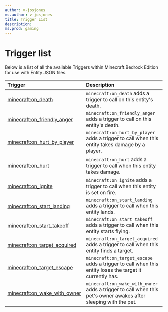 ```yaml
---
author: v-josjones
ms.author: v-josjones
title: Trigger List
description: 
ms.prod: gaming
---
```


# Trigger list

Below is a list of all the available Triggers within Minecraft:Bedrock Edition for use with Entity JSON files.

|Trigger |Description|
|:------|:----------|
|[minecraft:on_death](EntityTriggers/minecraftTrigger_on_death.md) |`minecraft:on_death` adds a trigger to call on this entity's death. |
|[minecraft:on_friendly_anger](EntityTriggers/minecraftTrigger_on_friendly_anger.md) |`minecraft:on_friendly_anger` adds a trigger to call on this entity's death. |
|[minecraft:on_hurt_by_player](EntityTriggers/minecraftTrigger_on_hurt_by_player.md) |`minecraft:on_hurt_by_player` adds a trigger to call when this entity takes damage by a player.|
|[minecraft:on_hurt](EntityTriggers/minecraftTrigger_on_hurt.md) |`minecraft:on_hurt` adds a trigger to call when this entity takes damage.|
|[minecraft:on_ignite](EntityTriggers/minecraftTrigger_on_ignite.md) |`minecraft:on_ignite` adds a trigger to call when this entity is set on fire. |
|[minecraft:on_start_landing](EntityTriggers/minecraftTrigger_on_start_landing.md) |`minecraft:on_start_landing` adds a trigger to call when this entity lands.|
|[minecraft:on_start_takeoff](EntityTriggers/minecraftTrigger_on_start_takeoff.md) |`minecraft:on_start_takeoff` adds a trigger to call when this entity starts flying.|
|[minecraft:on_target_acquired](EntityTriggers/minecraftTrigger_on_target_acquired.md) |`minecraft:on_target_acquired` adds a trigger to call when this entity finds a target.|
|[minecraft:on_target_escape](EntityTriggers/minecraftTrigger_on_target_escape.md)|`minecraft:on_target_escape` adds a trigger to call when this entity loses the target it currently has. |
|[minecraft:on_wake_with_owner](EntityTriggers/minecraftTrigger_on_wake_with_owner.md)|`minecraft:on_wake_with_owner` adds a trigger to call when this pet's owner awakes after sleeping with the pet. |
